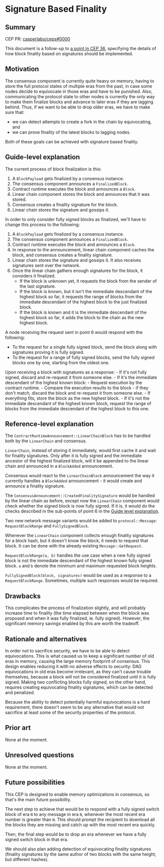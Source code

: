 # Signature Based Finality

## Summary

[summary]: #summary

CEP PR: [casperlabs/ceps#0000](https://github.com/casperlabs/ceps/pull/55)

This document is a follow-up to [a point in CEP 36](https://github.com/casper-network/ceps/blob/master/text/0036-consensus-memory-usage.md#finality-is-determined-by-finality-signatures-only), specifying the details of how block finality based on signatures should be implemented.

## Motivation

[motivation]: #motivation

The consensus component is currently quite heavy on memory, having to store the full protocol states of multiple eras from the past, in case some nodes decide to equivocate in those eras and have to be punished. Also, communicating the protocol state to other nodes is currently the only way to make them finalize blocks and advance to later eras if they are lagging behind. Thus, if we want to be able to drop older eras, we have to make sure that:

- we can detect attempts to create a fork in the chain by equivocating, and
- we can prove finality of the latest blocks to lagging nodes.

Both of these goals can be achieved with signature based finality.

## Guide-level explanation

[guide-level-explanation]: #guide-level-explanation

The current process of block finalization is this:

1. A `BlockPayload` gets finalized by a consensus instance.
2. The consensus component announces a `FinalizedBlock`.
3. Contract runtime executes the block and announces a `Block`.
4. Linear chain component stores the block and announces that it was stored.
5. Consensus creates a finality signature for the block.
6. Linear chain stores the signature and gossips it.

In order to only consider fully signed blocks as finalized, we'll have to change this process to the following:

1. A `BlockPayload` gets finalized by a consensus instance.
2. The consensus component announces a `FinalizedBlock`.
3. Contract runtime executes the block and announces a `Block`.
4. In response to the announcement, linear chain component caches the block, and consensus creates a finality signature.
5. Linear chain stores the signature and gossips it. It also receives signatures sent over the network.
6. Once the linear chain gathers enough signatures for the block, it considers it finalized.
    - If the block is unknown yet, it requests the block from the sender of the last signature.
    - If the block is known, but it isn't the immediate descendant of the highest block so far, it requests the range of blocks from the immediate descendant of the highest block to the just finalized block.
    - If the block is known and it is the immediate descendant of the highest block so far, it adds the block to the chain as the new highest block.

A node receiving the request sent in point 6 would respond with the following:
- To the request for a single fully signed block, send the block along with signatures proving it is fully signed.
- To the request for a range of fully signed blocks, send the fully signed blocks one by one, starting from the oldest one.

Upon receiving a block with signatures as a response:
    - If it's not fully signed, discard and re-request it from someone else.
    - If it's the immediate descendant of the highest known block:
        - Request execution by the contract runtime.
        - Compare the execution results to the block - if they don't match, discard the block and re-request it from someone else.
        - If everything fits, store the block as the new highest block.
    - If it's not the immediate descendant of the highest known block, request the range of blocks from the immediate descendant of the highest block to this one.

## Reference-level explanation

[reference-level-explanation]: #reference-level-explanation

The `ContractRuntimeAnnouncement::LinearChainBlock` has to be handled both by the `LinearChain` and consensus.

`LinearChain`, instead of storing it immediately, would first cache it and wait for finality signatures. Only after it is fully signed and the immediate ancestor of the highest finalized block, will it be appended to the linear chain and announced in a `BlockAdded` announcement.

Consensus would react to the `LinearChainBlock` announcement the way it currently handles a `BlockAdded` announcement - it would create and announce a finality signature.

The `ConsensusAnnouncement::CreatedFinalitySignature` would be handled by the linear chain as before, except now the `LinearChain` component would check whether the signed block is now fully signed. If it is, it would do the checks described in the sub-points of point 6 in the [Guide level explanation](#guide-level-explanation).

Two new network message variants would be added to `protocol::Message`: `RequestBlockRange` and `FullySignedBlock`.

Whenever the `LinearChain` component collects enough finality signatures for a block hash, but it doesn't know the block, it needs to request that block. It can be done with the already existing `Message::GetRequest`.

`RequestBlockRange(a, b)` handles the use case when a new fully signed block is not the immediate descendant of the highest known fully signed block. `a` and `b` denote the minimum and maximum requested block heights.

`FullySignedBlock(block, signatures)` would be used as a response to a `RequestBlockRange`. Sometimes, multiple such responses would be required.

## Drawbacks

[drawbacks]: #drawbacks

This complicates the process of finalization slightly, and will probably increase time to finality (the time elapsed between when the block was proposed and when it was fully finalized, ie. fully signed). However, the significant memory savings enabled by this are worth the tradeoff.

## Rationale and alternatives

[rationale-and-alternatives]: #rationale-and-alternatives

In order not to sacrifice security, we have to be able to detect equivocations. This is what caused us to keep a significant number of old eras in memory, causing the large memory footprint of consensus. This design enables reducing it with no adverse effects to security: DAG equivocations in old eras become irrelevant, as they can't cause trouble themselves, because a block will not be considered finalized until it is fully signed. Making two conflicting blocks fully signed, on the other hand, requires creating equivocating finality signatures, which can be detected and penalized.

Because the ability to detect potentially harmful equivocations is a hard requirement, there doesn't seem to be any alternative that would not sacrifice at least some of the security properties of the protocol.

## Prior art

[prior-art]: #prior-art

None at the moment.

## Unresolved questions

[unresolved-questions]: #unresolved-questions

None at the moment.

## Future possibilities

[future-possibilities]: #future-possibilities

This CEP is designed to enable memory optimizations in consensus, so that's the main future possibility.

The next step to achieve that would be to respond with a fully signed switch block of era `N` to any message in era `N`, whenever the most recent era number is greater than `N`. This should prompt the recipient to download all the blocks they are missing and catch up with the most recent era quickly.

Then, the final step would be to drop an era whenever we have a fully signed switch block in that era.

We should also plan adding detection of equivocating finality signatures (finality signatures by the same author of two blocks with the same height, but different hashes).
